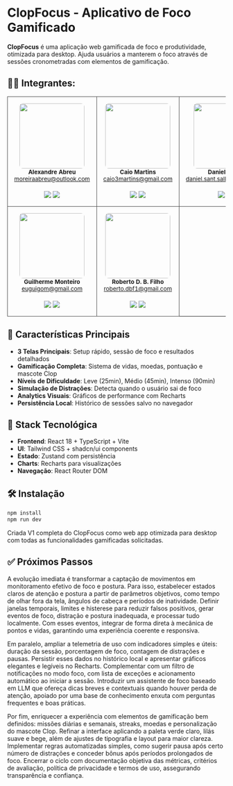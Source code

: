 # ClopFocus - Aplicativo de Foco Gamificado

**ClopFocus** é uma aplicação web gamificada de foco e produtividade, otimizada para desktop. Ajuda usuários a manterem o foco através de sessões cronometradas com elementos de gamificação.

## 👨‍🎓 Integrantes:

<div align="center">

<table style="border-collapse: collapse; width: 100%; max-width: 1700px;">
  <tr>
    <td align="center" style="padding: 15px; border: 1px solid #464646;">
        <img src="https://media.licdn.com/dms/image/v2/D4D03AQGv6igrZe6fWQ/profile-displayphoto-shrink_200_200/profile-displayphoto-shrink_200_200/0/1697766569692?e=1759363200&v=beta&t=9a9HT2IzTagEoS9KYtqKkxI3lq1ZdjHYFQRK0lZ9-IY" alt="" style="width:150px; height:150px; object-fit:cover; border-radius:8px;" /><br>
        <sub><b>Alexandre Abreu </b></sub><br>
        <sub><a href="mailto:moreiraabreu@outlook.com">moreiraabreu@outlook.com</a></sub><br><br>
         <a href="https://www.linkedin.com/in/alexandre-moreiradeabreu/"><img src="https://img.shields.io/badge/LinkedIn-0077B5?style=flat&logo=linkedin&logoColor=white" /></a>
         <a href="https://github.com/abreu-ale"><img src="https://img.shields.io/badge/GitHub-181717?style=flat&logo=github&logoColor=white" /></a>
    </td>
    <td align="center" style="padding: 15px; border: 1px solid #464646;">
        <img src="https://media.licdn.com/dms/image/v2/D4D03AQGdIpURPwy7mA/profile-displayphoto-shrink_200_200/B4DZXuJYhMG4AY-/0/1743457193288?e=1759363200&v=beta&t=Qso3hWeKU-8SVkvUea-R820pGIBPgJ6_kS4QFBFpI7E" alt="" style="width:150px; height:150px; object-fit:cover; border-radius:8px;" /><br>
        <sub><b> Caio Martins</b></sub><br>
        <sub><a href="mailto:caio3martins@gmail.com">caio3martins@gmail.com</a></sub><br><br>
         <a href="https://www.linkedin.com/in/caio3martins/"><img src="https://img.shields.io/badge/LinkedIn-0077B5?style=flat&logo=linkedin&logoColor=white" /></a>
        <a href="https://github.com/caioedum"><img src="https://img.shields.io/badge/GitHub-181717?style=flat&logo=github&logoColor=white" /></a>
    </td>
    <td align="center" style="padding: 15px; border: 1px solid #464646;">
        <img src="https://media.licdn.com/dms/image/v2/D4D03AQG6IxfXkNZwtQ/profile-displayphoto-shrink_200_200/B4DZPXYUivHgAY-/0/1734485297986?e=1759363200&v=beta&t=B0edQiSL4aI1Fg0i946adP_MalDiOhuRncgjSmnpz8w" alt="" style="width:150px; height:150px; object-fit:cover; border-radius:8px;" /><br>
        <sub><b>Daniel Salles</b></sub><br>
        <sub><a href="mailto:daniel.sant.salles@gmail.com">daniel.sant.salles@gmail.com</a></sub><br><br>
        <a href="https://www.linkedin.com/in/daniel-salles-b0b1361a5/"><img src="https://img.shields.io/badge/LinkedIn-0077B5?style=flat&logo=linkedin&logoColor=white" /></a>
        <a href="https://github.com/Martoto"><img src="https://img.shields.io/badge/GitHub-181717?style=flat&logo=github&logoColor=white" /></a> 
    </td>
    <td align="center" style="padding: 15px; border: 1px solid #464646;">
        <img src="https://media.licdn.com/dms/image/v2/D4D03AQE8mVvu4P7-RQ/profile-displayphoto-scale_200_200/B4DZgzEAeyGsAg-/0/1753203347793?e=1759363200&v=beta&t=4Wa-jBUDzAzVLaKX6SMBOhuR2qoHJTESvMdkQP26gFw" alt="" style="width:150px; height:150px; object-fit:cover; border-radius:8px;" /><br>
        <sub><b>Hemily Nara</b></sub><br>
        <sub><a href="mailto:hemilynara@gmail.com">hemilynara@gmail.com</a></sub><br><br>
        <a href="https://www.linkedin.com/in/hemilynara/"><img src="https://img.shields.io/badge/LinkedIn-0077B5?style=flat&logo=linkedin&logoColor=white" /></a>
        <a href="https://github.com/hemilynara"><img src="https://img.shields.io/badge/GitHub-181717?style=flat&logo=github&logoColor=white" /></a> 
    </td>
  </tr>
  <tr>
    <td align="center" style="padding: 15px; border: 1px solid #464646;">
        <img src="https://media.licdn.com/dms/image/v2/D4D03AQEcPJ_5TM_vTQ/profile-displayphoto-shrink_200_200/B4DZdVadRyHAAs-/0/1749484689256?e=1759363200&v=beta&t=oN_hJUKLSyY3QZBG-hv7Z5uKeXc36OsylPaoj79jVbk" alt="" style="width:150px; height:150px; object-fit:cover; border-radius:8px;" /><br>
        <sub><b>Guilherme Monteiro</b></sub><br>
        <sub><a href="mailto:euguigom@gmail.com">euguigom@gmail.com</a></sub><br><br>
        <a href="https://www.linkedin.com/in/guilherme-monteiro-3653b51a7/"><img src="https://img.shields.io/badge/LinkedIn-0077B5?style=flat&logo=linkedin&logoColor=white" /></a>
        <a href="https://github.com/eguinix"><img src="https://img.shields.io/badge/GitHub-181717?style=flat&logo=github&logoColor=white" /></a> 
    </td>
    <td align="center" style="padding: 15px; border: 1px solid #464646;">
      <img src="https://media.licdn.com/dms/image/v2/D4E03AQG5zX-26GuXZw/profile-displayphoto-scale_200_200/B4EZfXUqEmHYAY-/0/1751664208401?e=1759363200&v=beta&t=oSZ7yWRdBq1Sfxl36Euoi0QnDhM2JQeCJVr0g_F9LFs" alt="" style="width:150px; height:150px; object-fit:cover; border-radius:8px;" /><br>
      <sub><b>Roberto D. B. Filho</b></sub><br>
      <sub><a href="mailto:roberto.dbf1@gmail.com">roberto.dbf1@gmail.com</a></sub><br><br>
      <a href="https://www.linkedin.com/in/roberto-dbf/"><img src="https://img.shields.io/badge/LinkedIn-0077B5?style=flat&logo=linkedin&logoColor=white" /></a>
      <a href="https://github.com/robertof1lho"><img src="https://img.shields.io/badge/GitHub-181717?style=flat&logo=github&logoColor=white" /></a>
    </td>
  </tr>
</table>

</div>

## 🎯 Características Principais

- **3 Telas Principais**: Setup rápido, sessão de foco e resultados detalhados
- **Gamificação Completa**: Sistema de vidas, moedas, pontuação e mascote Clop
- **Níveis de Dificuldade**: Leve (25min), Médio (45min), Intenso (90min) 
- **Simulação de Distrações**: Detecta quando o usuário sai de foco
- **Analytics Visuais**: Gráficos de performance com Recharts
- **Persistência Local**: Histórico de sessões salvo no navegador

## 🚀 Stack Tecnológica

- **Frontend**: React 18 + TypeScript + Vite
- **UI**: Tailwind CSS + shadcn/ui components
- **Estado**: Zustand com persistência
- **Charts**: Recharts para visualizações
- **Navegação**: React Router DOM

## 🛠️ Instalação

```bash
npm install
npm run dev
```

Criada V1 completa do ClopFocus como web app otimizada para desktop com todas as funcionalidades gamificadas solicitadas.


## ✅ Próximos Passos

A evolução imediata é transformar a captação de movimentos em monitoramento efetivo de foco e postura. Para isso, estabelecer estados claros de atenção e postura a partir de parâmetros objetivos, como tempo de olhar fora da tela, ângulos de cabeça e períodos de inatividade. Definir janelas temporais, limites e histerese para reduzir falsos positivos, gerar eventos de foco, distração e postura inadequada, e processar tudo localmente. Com esses eventos, integrar de forma direta à mecânica de pontos e vidas, garantindo uma experiência coerente e responsiva.

Em paralelo, ampliar a telemetria de uso com indicadores simples e úteis: duração da sessão, porcentagem de foco, contagem de distrações e pausas. Persistir esses dados no histórico local e apresentar gráficos elegantes e legíveis no Recharts. Complementar com um filtro de notificações no modo foco, com lista de exceções e acionamento automático ao iniciar a sessão. Introduzir um assistente de foco baseado em LLM que ofereça dicas breves e contextuais quando houver perda de atenção, apoiado por uma base de conhecimento enxuta com perguntas frequentes e boas práticas.

Por fim, enriquecer a experiência com elementos de gamificação bem definidos: missões diárias e semanais, streaks, moedas e personalização do mascote Clop. Refinar a interface aplicando a paleta verde claro, lilás suave e bege, além de ajustes de tipografia e layout para maior clareza. Implementar regras automatizadas simples, como sugerir pausa após certo número de distrações e conceder bônus após períodos prolongados de foco. Encerrar o ciclo com documentação objetiva das métricas, critérios de avaliação, política de privacidade e termos de uso, assegurando transparência e confiança.
